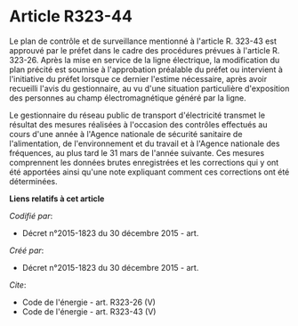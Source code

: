 # Article R323-44

Le plan de contrôle et de surveillance mentionné à l'article R. 323-43 est approuvé par le préfet dans le cadre des
procédures prévues à l'article R. 323-26. Après la mise en service de la ligne électrique, la modification du plan précité
est soumise à l'approbation préalable du préfet ou intervient à l'initiative du préfet lorsque ce dernier l'estime
nécessaire, après avoir recueilli l'avis du gestionnaire, au vu d'une situation particulière d'exposition des personnes au
champ électromagnétique généré par la ligne.

Le gestionnaire du réseau public de transport d'électricité transmet le résultat des mesures réalisées à l'occasion des
contrôles effectués au cours d'une année à l'Agence nationale de sécurité sanitaire de l'alimentation, de l'environnement et
du travail et à l'Agence nationale des fréquences, au plus tard le 31 mars de l'année suivante. Ces mesures comprennent les
données brutes enregistrées et les corrections qui y ont été apportées ainsi qu'une note expliquant comment ces corrections
ont été déterminées.

**Liens relatifs à cet article**

_Codifié par_:

  - Décret n°2015-1823 du 30 décembre 2015 - art.

_Créé par_:

  - Décret n°2015-1823 du 30 décembre 2015 - art.

_Cite_:

  - Code de l'énergie - art. R323-26 (V)
  - Code de l'énergie - art. R323-43 (V)
